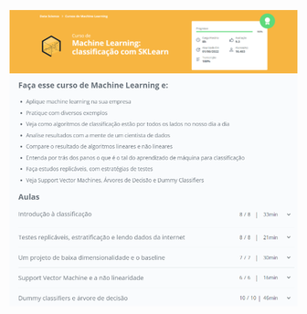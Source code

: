 ![](https://raw.githubusercontent.com/guinatel/MachineLearning-Classification-with-SKLearn-Alura/main/IMG/img%201.png)
![](https://raw.githubusercontent.com/guinatel/MachineLearning-Classification-with-SKLearn-Alura/main/IMG/img%202.png)


